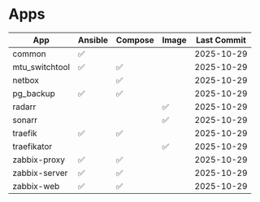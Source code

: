 # Apps

<!-- APPS_TABLE_START -->
| App | Ansible | Compose | Image | Last Commit |
| --- | --- | --- | --- | --- |
| common | ✅ |  |  | 2025-10-29 |
| mtu_switchtool | ✅ | ✅ |  | 2025-10-29 |
| netbox |  | ✅ |  | 2025-10-29 |
| pg_backup | ✅ | ✅ |  | 2025-10-29 |
| radarr |  |  | ✅ | 2025-10-29 |
| sonarr |  |  | ✅ | 2025-10-29 |
| traefik | ✅ | ✅ |  | 2025-10-29 |
| traefikator |  |  | ✅ | 2025-10-29 |
| zabbix-proxy | ✅ | ✅ |  | 2025-10-29 |
| zabbix-server | ✅ | ✅ |  | 2025-10-29 |
| zabbix-web | ✅ | ✅ |  | 2025-10-29 |
<!-- APPS_TABLE_END -->


